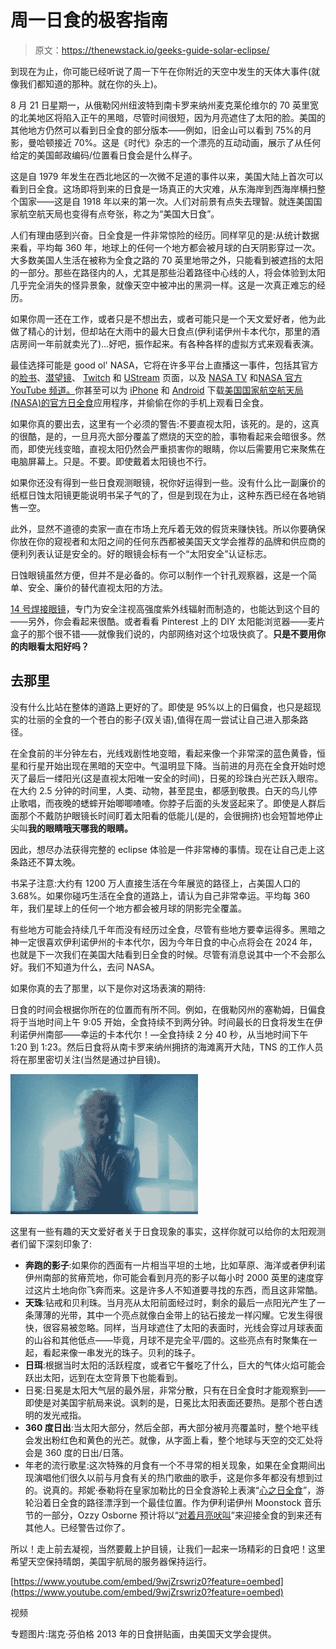 # 周一日食的极客指南

> 原文：<https://thenewstack.io/geeks-guide-solar-eclipse/>

到现在为止，你可能已经听说了周一下午在你附近的天空中发生的天体大事件(就像我们都知道的那种。就在你的头上)。

8 月 21 日星期一，从俄勒冈州纽波特到南卡罗来纳州麦克莱伦维尔的 70 英里宽的北美地区将陷入正午的黑暗，尽管时间很短，因为月亮遮住了太阳的脸。美国的其他地方仍然可以看到日全食的部分版本——例如，旧金山可以看到 75%的月影，曼哈顿接近 70%。这是《时代》杂志的一个漂亮的互动动画，展示了从任何给定的美国邮政编码/位置看日食会是什么样子。

这是自 1979 年发生在西北地区的一次微不足道的事件以来，美国大陆上首次可以看到日全食。这场即将到来的日食是一场真正的大灾难，从东海岸到西海岸横扫整个国家——这是自 1918 年以来的第一次。人们对前景有点失去理智。就连美国国家航空航天局也变得有点夸张，称之为“美国大日食”。

人们有理由感到兴奋。日全食是一件非常惊险的经历。同样罕见的是:从统计数据来看，平均每 360 年，地球上的任何一个地方都会被月球的白天阴影穿过一次。大多数美国人生活在被称为全食之路的 70 英里地带之外，只能看到被遮挡的太阳的一部分。那些在路径内的人，尤其是那些沿着路径中心线的人，将会体验到太阳几乎完全消失的怪异景象，就像天空中被冲出的黑洞一样。这是一次真正难忘的经历。

如果你周一还在工作，或者只是不想出去，或者可能只是一个天文爱好者，他为此做了精心的计划，但却站在大雨中的最大日食点(伊利诺伊州卡本代尔，那里的酒店房间一年前就卖光了)…好吧，振作起来。有各种各样的虚拟方式来观看表演。

最佳选择可能是 good ol' NASA，它将在许多平台上直播这一事件，包括其官方的[脸书](https://www.facebook.com/NASA/)、[潜望镜](https://www.pscp.tv/NASA)、 [Twitch](https://twitch.tv/nasa) 和 [UStream](http://www.ustream.tv/nasahdtv) 页面，以及 [NASA TV](https://www.nasa.gov/multimedia/nasatv/) 和[NASA 官方 YouTube 频道。](https://www.youtube.com/nasa)你甚至可以为 [iPhone](https://itunes.apple.com/app/nasa-app/id334325516?mt=8) 和 [Android](https://play.google.com/store/apps/details?id=gov.nasa) 下载[美国国家航空航天局(NASA)的官方日全食](https://eclipse2017.nasa.gov/apps)应用程序，并偷偷在你的手机上观看日全食。

如果你真的要出去，这里有一个必须的警告:不要直视太阳，该死的。是的，这真的很酷，是的，一旦月亮大部分覆盖了燃烧的天空的脸，事物看起来会暗很多。然而，即使光线变暗，直视太阳仍然会严重损害你的眼睛，你以后需要用它来聚焦在电脑屏幕上。只是。不要。即使戴着太阳镜也不行。

如果你还没有得到一些日食观测眼镜，祝你好运得到一些。没有什么比一副廉价的纸框日蚀太阳镜更能说明书呆子气的了，但是到现在为止，这种东西已经在各地销售一空。

此外，显然不道德的卖家一直在市场上充斥着无效的假货来赚快钱。所以你要确保你放在你的窥视者和太阳之间的任何东西都被美国天文学会推荐的品牌和供应商的便利列表认证是安全的。好的眼镜会标有一个“太阳安全”认证标志。

日蚀眼镜虽然方便，但并不是必备的。你可以制作一个针孔观察器，这是一个简单、安全、廉价的替代直视太阳的方法。

[14 号焊接眼镜](http://www.ebay.com/itm/Cutting-Grinding-Welding-Goggles-With-Flip-Up-Glasses-/330604205868)，专门为安全注视高强度紫外线辐射而制造的，也能达到这个目的——另外，你会看起来很酷。或者看看 Pinterest 上的 DIY 太阳能浏览器——麦片盒子的那个很不错——就像我们说的，内部网络对这个垃圾快疯了。**只是不要用你的肉眼看太阳好吗？**

## 去那里

没有什么比站在整体的道路上更好的了。即使是 95%以上的日偏食，也只是超现实的壮丽的全食的一个苍白的影子(双关语),值得在周一尝试让自己进入那条路径。

在全食前的半分钟左右，光线戏剧性地变暗，看起来像一个非常深的蓝色黄昏，恒星和行星开始出现在黑暗的天空中。气温明显下降。当前进的月亮在全食开始时熄灭了最后一缕阳光(这是直视太阳唯一安全的时间)，日冕的珍珠白光芒跃入眼帘。在大约 2.5 分钟的时间里，人类、动物，甚至昆虫，都感到敬畏。白天的鸟儿停止歌唱，而夜晚的蟋蟀开始唧唧喳喳。你脖子后面的头发竖起来了。即使是人群后面那个不戴防护眼镜长时间盯着太阳看的低能儿(是的，会很拥挤)也会短暂地停止尖叫**我的眼睛哦天哪我的眼睛。**

因此，想尽办法获得完整的 eclipse 体验是一件非常棒的事情。现在让自己走上这条路还不算太晚。

书呆子注意:大约有 1200 万人直接生活在今年展览的路径上，占美国人口的 3.68%。如果你碰巧生活在全食的道路上，请认为自己非常幸运。平均每 360 年，我们星球上的任何一个地方都会被月球的阴影完全覆盖。

有些地方可能会持续几千年而没有经历过全食，尽管有些地方要幸运得多。黑暗之神一定很喜欢伊利诺伊州的卡本代尔，因为今年日食的中心点将会在 2024 年，也就是下一次我们在美国大陆看到日全食的时候。尽管有消息说其中一个不会那么好。我们不知道为什么，去问 NASA。

如果你真的去了那里，以下是你对这场表演的期待:

日食的时间会根据你所在的位置而有所不同。例如，在俄勒冈州的塞勒姆，日偏食将于当地时间上午 9:05 开始，全食持续不到两分钟。时间最长的日食将发生在伊利诺伊州南部——幸运的卡本代尔！—全食持续 2 分 40 秒，从当地时间下午 1:20 到 1:23。然后日食将从南卡罗来纳州拥挤的海滩离开大陆，TNS 的工作人员将在那里密切关注(当然是通过护目镜)。

[![](img/3c44bd5c89031dbdb3648ea81239473e.png)](https://www.youtube.com/watch?v=lcOxhH8N3Bo)

这里有一些有趣的天文爱好者关于日食现象的事实，这样你就可以给你的太阳观测者们留下深刻印象了:

*   **奔跑的影子**:如果你的西面有一片相当平坦的土地，比如草原、海洋或者伊利诺伊州南部的贫瘠荒地，你可能会看到月亮的影子以每小时 2000 英里的速度穿过这片土地向你飞奔而来。这是许多人不知道要寻找的东西，而且这非常酷。
*   **天珠**:钻戒和贝利珠。当月亮从太阳前面经过时，剩余的最后一点阳光产生了一条薄薄的光带，其中一个亮点就像白金带上的钻石接龙一样闪耀。它发生得很快，很容易被忽略。同样，当月球遮住了太阳的表面时，光线会穿过月球表面的山谷和其他低点——毕竟，月球不是完全平/圆的。这些亮点有时聚集在一起，看起来像一串发光的珠子。贝利的珠子。
*   **日珥**:根据当时太阳的活跃程度，或者它午餐吃了什么，巨大的气体火焰可能会跃出太阳，远到在太空背景下也能看到。
*   日冕:日冕是太阳大气层的最外层，非常分散，只有在日全食时才能观察到——即使是对美国宇航局来说。讽刺的是，日冕比太阳表面还要热。是那个苍白透明的发光戒指。
*   **360 度日出**:当太阳大部分，然后全部，再大部分被月亮覆盖时，整个地平线会发出粉红色和黄色的光芒。就像，从字面上看，整个地球与天空的交汇处将会是 360 度的日出/日落。
*   年老的流行歌星:这次特殊的月食有一个不寻常的相关现象，如果在全食期间出现演唱他们很久以前与月食有关的热门歌曲的歌手，这是你多年都没有想到过的。说真的。邦妮·泰勒将在皇家加勒比的日全食游轮上表演“[心之日全食](https://www.youtube.com/watch?v=lcOxhH8N3Bo)”，游轮沿着日全食的路径漂浮到一个最佳位置。作为伊利诺伊州 Moonstock 音乐节的一部分，Ozzy Osborne 预计将以“[对着月亮吠叫](https://www.youtube.com/watch?v=bnNWUUZ7cEA)”来迎接全食的到来还有其他人。已经警告过你了。

所以！走上前去凝视，当然要戴上护目镜，让我们一起来一场精彩的日食吧！这里希望天空保持晴朗，美国宇航局的服务器保持运行。

[https://www.youtube.com/embed/9wjZrswriz0?feature=oembed](https://www.youtube.com/embed/9wjZrswriz0?feature=oembed)

视频

专题图片:瑞克·芬伯格 2013 年的日食拼贴画，由美国天文学会提供。